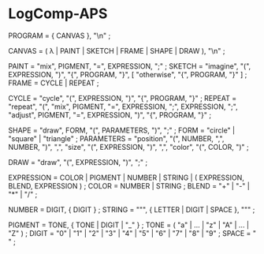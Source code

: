 # LogComp-APS


PROGRAM = { CANVAS }, "\n" ;

CANVAS = ( λ | PAINT | SKETCH | FRAME | SHAPE | DRAW ), "\n" ;

PAINT = "mix", PIGMENT, "=", EXPRESSION, ";" ;
SKETCH = "imagine", "(", EXPRESSION, ")", "{", PROGRAM, "}", [ "otherwise", "{", PROGRAM, "}" ] ;
FRAME = CYCLE | REPEAT ;

CYCLE = "cycle", "(", EXPRESSION, ")", "{", PROGRAM, "}" ;
REPEAT = "repeat", "(", "mix", PIGMENT, "=", EXPRESSION, ";", EXPRESSION, ";", "adjust", PIGMENT, "=", EXPRESSION, ")", "{", PROGRAM, "}" ;

SHAPE = "draw", FORM, "(", PARAMETERS, ")", ";" ;
FORM = "circle" | "square" | "triangle" ;
PARAMETERS = "position", "(", NUMBER, ",", NUMBER, ")", ",", "size", "(", EXPRESSION, ")", ",", "color", "(", COLOR, ")" ;

DRAW = "draw", "(", EXPRESSION, ")", ";" ;

EXPRESSION = COLOR | PIGMENT | NUMBER | STRING | ( EXPRESSION, BLEND, EXPRESSION ) ;
COLOR = NUMBER | STRING ;
BLEND = "+" | "-" | "*" | "/" ;

NUMBER = DIGIT, { DIGIT } ;
STRING = "\"", { LETTER | DIGIT | SPACE }, "\"" ;

PIGMENT = TONE, { TONE | DIGIT | "_" } ;
TONE = ( "a" | ... | "z" | "A" | ... | "Z" ) ;
DIGIT = "0" | "1" | "2" | "3" | "4" | "5" | "6" | "7" | "8" | "9" ;
SPACE = " " ;
